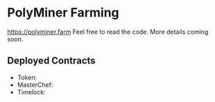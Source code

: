 # PolyMiner Farming

https://polyminer.farm Feel free to read the code. More details coming soon.

## Deployed Contracts

- Token: [](https://bscscan.com/address/)
- MasterChef: [](https://bscscan.com/address/)
- Timelock: [](https://bscscan.com/address/)
